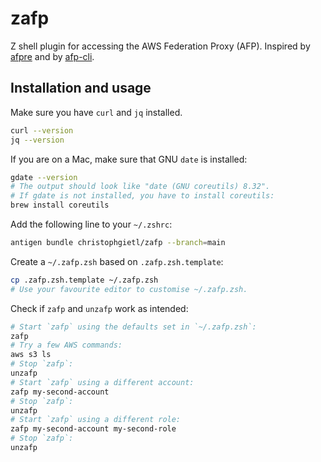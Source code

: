 # zafp

Z shell plugin for accessing the AWS Federation Proxy (AFP).
Inspired by [afpre](https://github.com/leflamm/afpre/)
and by [afp-cli](https://github.com/Scout24/afp-cli).


## Installation and usage

Make sure you have `curl` and `jq` installed.
```zsh
curl --version
jq --version
```

If you are on a Mac, make sure that GNU `date` is installed:
```zsh
gdate --version
# The output should look like "date (GNU coreutils) 8.32".
# If gdate is not installed, you have to install coreutils:
brew install coreutils
```

Add the following line to your `~/.zshrc`:
```zsh
antigen bundle christophgietl/zafp --branch=main
```

Create a `~/.zafp.zsh` based on `.zafp.zsh.template`:
```zsh
cp .zafp.zsh.template ~/.zafp.zsh
# Use your favourite editor to customise ~/.zafp.zsh.
```

Check if `zafp` and `unzafp` work as intended:
```zsh
# Start `zafp` using the defaults set in `~/.zafp.zsh`:
zafp
# Try a few AWS commands:
aws s3 ls
# Stop `zafp`:
unzafp
# Start `zafp` using a different account:
zafp my-second-account
# Stop `zafp`:
unzafp
# Start `zafp` using a different role:
zafp my-second-account my-second-role
# Stop `zafp`:
unzafp
```
